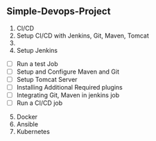 Simple-Devops-Project
---

 1. CI/CD 
 2. Setup CI/CD with Jenkins, Git, Maven, Tomcat 
 3. 
 4. Setup Jenkins            
 - [ ] Run a test Job
 - [ ] Setup and Configure Maven and Git
 - [ ] Setup Tomcat Server
 - [ ]  Installing Additional Required plugins
 - [ ] Integrating Git, Maven in jenkins job
 - [ ] Run  a CI/CD job
 5. Docker 
 6. Ansible
 7. Kubernetes

<!--stackedit_data:
eyJoaXN0b3J5IjpbLTc5OTk3OTA3OCwtMjA2MjM1OTk1NF19
-->